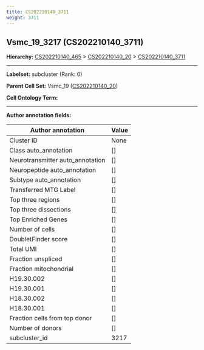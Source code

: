 ```yaml
---
title: CS202210140_3711
weight: 3711
---
```

## Vsmc_19_3217 (CS202210140_3711)
<b>Hierarchy: </b>
[CS202210140_465](cell_sets/CS202210140_465.md) >
[CS202210140_20](cell_sets/CS202210140_20.md) >
[CS202210140_3711](cell_sets/CS202210140_3711.md)

---


**Labelset:** subcluster (Rank: 0)

**Parent Cell Set:** Vsmc_19 ([CS202210140_20](cell_sets/CS202210140_20.md))



**Cell Ontology Term:** 

[MARKER GENES.]: #


---

[TRANSFERRED ANNOTATIONS.]: #


[AUTHOR ANNOTATION FIELDS.]: #


**Author annotation fields:**

| Author annotation | Value |
|-------------------|-------|
|Cluster ID|None|
|Class auto_annotation|[]|
|Neurotransmitter auto_annotation|[]|
|Neuropeptide auto_annotation|[]|
|Subtype auto_annotation|[]|
|Transferred MTG Label|[]|
|Top three regions|[]|
|Top three dissections|[]|
|Top Enriched Genes|[]|
|Number of cells|[]|
|DoubletFinder score|[]|
|Total UMI|[]|
|Fraction unspliced|[]|
|Fraction mitochondrial|[]|
|H19.30.002|[]|
|H19.30.001|[]|
|H18.30.002|[]|
|H18.30.001|[]|
|Fraction cells from top donor|[]|
|Number of donors|[]|
|subcluster_id|3217|
